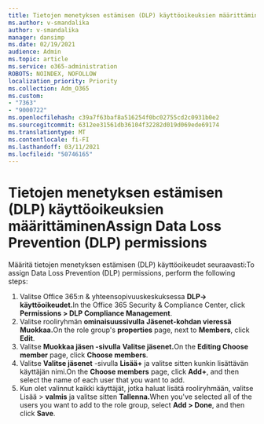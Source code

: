 ```yaml
---
title: Tietojen menetyksen estämisen (DLP) käyttöoikeuksien määrittäminen
ms.author: v-smandalika
author: v-smandalika
manager: dansimp
ms.date: 02/19/2021
audience: Admin
ms.topic: article
ms.service: o365-administration
ROBOTS: NOINDEX, NOFOLLOW
localization_priority: Priority
ms.collection: Adm_O365
ms.custom:
- "7363"
- "9000722"
ms.openlocfilehash: c39a7f63baf8a516254f0bc02755cd2c0931b0e2
ms.sourcegitcommit: 6312ee31561db36104f32282d019d069ede69174
ms.translationtype: MT
ms.contentlocale: fi-FI
ms.lasthandoff: 03/11/2021
ms.locfileid: "50746165"
---
```

# <a name="assign-data-loss-prevention-dlp-permissions"></a><span data-ttu-id="46489-102">Tietojen menetyksen estämisen (DLP) käyttöoikeuksien määrittäminen</span><span class="sxs-lookup"><span data-stu-id="46489-102">Assign Data Loss Prevention (DLP) permissions</span></span>

<span data-ttu-id="46489-103">Määritä tietojen menetyksen estämisen (DLP) käyttöoikeudet seuraavasti:</span><span class="sxs-lookup"><span data-stu-id="46489-103">To assign Data Loss Prevention (DLP) permissions, perform the following steps:</span></span>

1. <span data-ttu-id="46489-104">Valitse Office 365:n & yhteensopivuuskeskuksessa **DLP-> käyttöoikeudet.**</span><span class="sxs-lookup"><span data-stu-id="46489-104">In the Office 365 Security & Compliance Center, click **Permissions > DLP Compliance Management**.</span></span>
2. <span data-ttu-id="46489-105">Valitse rooliryhmän **ominaisuussivulla** **Jäsenet-kohdan vieressä** **Muokkaa.**</span><span class="sxs-lookup"><span data-stu-id="46489-105">On the role group's **properties** page, next to **Members**, click **Edit**.</span></span>
3. <span data-ttu-id="46489-106">Valitse **Muokkaa jäsen -sivulla** **Valitse jäsenet.**</span><span class="sxs-lookup"><span data-stu-id="46489-106">On the **Editing Choose member** page, click **Choose members**.</span></span>
4. <span data-ttu-id="46489-107">Valitse **Valitse jäsenet** -sivulla **Lisää+** ja valitse sitten kunkin lisättävän käyttäjän nimi.</span><span class="sxs-lookup"><span data-stu-id="46489-107">On the **Choose members** page, click **Add+**, and then select the name of each user that you want to add.</span></span>
5. <span data-ttu-id="46489-108">Kun olet valinnut kaikki käyttäjät, jotka haluat lisätä rooliryhmään, valitse Lisää > **valmis** ja valitse sitten **Tallenna.**</span><span class="sxs-lookup"><span data-stu-id="46489-108">When you've selected all of the users you want to add to the role group, select **Add > Done**, and then click **Save**.</span></span>
